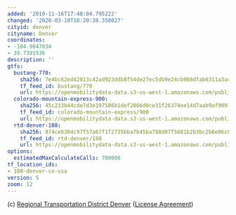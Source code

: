 ```yaml
---
added: '2010-11-16T17:48:04.795222'
changed: '2020-03-10T10:20:38.358027'
cityid: denver
cityname: Denver
coordinates:
- -104.9847034
- 39.7391536
description: ''
gtfs:
  bustang-770:
    sha256: 7e4bc62ed42813c42ad923ddb8f54de27ec5db9e24cb908dfab6311a3ac40056
    tf_feed_id: bustang/770
    url: https://openmobilitydata-data.s3-us-west-1.amazonaws.com/public/feeds/bustang/770/20191225/gtfs.zip
  colorado-mountain-express-900:
    sha256: 45c233b44cde7d3e197586b1def2866d0ce31f26374ee14d7aab9af90910f5fc
    tf_feed_id: colorado-mountain-express/900
    url: https://openmobilitydata-data.s3-us-west-1.amazonaws.com/public/feeds/colorado-mountain-express/900/20200207/gtfs.zip
  rtd-denver-188:
    sha256: 874ce6304c97f57a67f1f2735bba7b45ba788d07f5681b2b3bc2b6e06c8e9437
    tf_feed_id: rtd-denver/188
    url: https://openmobilitydata-data.s3-us-west-1.amazonaws.com/public/feeds/rtd-denver/188/20200307/gtfs.zip
options:
  estimatedMaxCalculateCalls: 700000
tf_location_ids:
- 108-denver-co-usa
version: 5
zoom: 12
---
```


(c) [Regional Transportation District Denver](http://www.rtd-denver.com/) ([License Agreement](http://www.rtd-denver.com/License_Agreement/License_Agreement.pdf))
